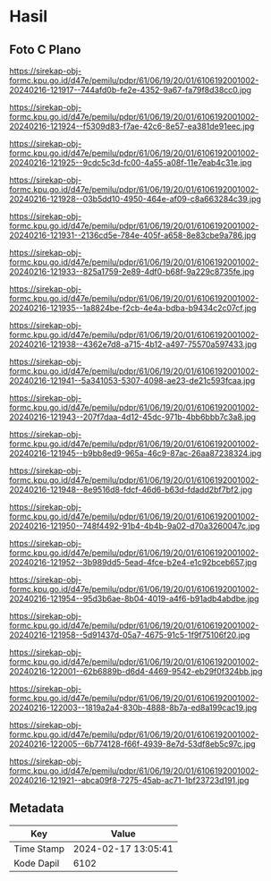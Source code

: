 # Hasil

## Foto C Plano

https://sirekap-obj-formc.kpu.go.id/d47e/pemilu/pdpr/61/06/19/20/01/6106192001002-20240216-121917--744afd0b-fe2e-4352-9a67-fa79f8d38cc0.jpg

https://sirekap-obj-formc.kpu.go.id/d47e/pemilu/pdpr/61/06/19/20/01/6106192001002-20240216-121924--f5309d83-f7ae-42c6-8e57-ea381de91eec.jpg

https://sirekap-obj-formc.kpu.go.id/d47e/pemilu/pdpr/61/06/19/20/01/6106192001002-20240216-121925--9cdc5c3d-fc00-4a55-a08f-11e7eab4c31e.jpg

https://sirekap-obj-formc.kpu.go.id/d47e/pemilu/pdpr/61/06/19/20/01/6106192001002-20240216-121928--03b5dd10-4950-464e-af09-c8a663284c39.jpg

https://sirekap-obj-formc.kpu.go.id/d47e/pemilu/pdpr/61/06/19/20/01/6106192001002-20240216-121931--2136cd5e-784e-405f-a658-8e83cbe9a786.jpg

https://sirekap-obj-formc.kpu.go.id/d47e/pemilu/pdpr/61/06/19/20/01/6106192001002-20240216-121933--825a1759-2e89-4df0-b68f-9a229c8735fe.jpg

https://sirekap-obj-formc.kpu.go.id/d47e/pemilu/pdpr/61/06/19/20/01/6106192001002-20240216-121935--1a8824be-f2cb-4e4a-bdba-b9434c2c07cf.jpg

https://sirekap-obj-formc.kpu.go.id/d47e/pemilu/pdpr/61/06/19/20/01/6106192001002-20240216-121938--4362e7d8-a715-4b12-a497-75570a597433.jpg

https://sirekap-obj-formc.kpu.go.id/d47e/pemilu/pdpr/61/06/19/20/01/6106192001002-20240216-121941--5a341053-5307-4098-ae23-de21c593fcaa.jpg

https://sirekap-obj-formc.kpu.go.id/d47e/pemilu/pdpr/61/06/19/20/01/6106192001002-20240216-121943--207f7daa-4d12-45dc-971b-4bb6bbb7c3a8.jpg

https://sirekap-obj-formc.kpu.go.id/d47e/pemilu/pdpr/61/06/19/20/01/6106192001002-20240216-121945--b9bb8ed9-965a-46c9-87ac-26aa87238324.jpg

https://sirekap-obj-formc.kpu.go.id/d47e/pemilu/pdpr/61/06/19/20/01/6106192001002-20240216-121948--8e9516d8-fdcf-46d6-b63d-fdadd2bf7bf2.jpg

https://sirekap-obj-formc.kpu.go.id/d47e/pemilu/pdpr/61/06/19/20/01/6106192001002-20240216-121950--748f4492-91b4-4b4b-9a02-d70a3260047c.jpg

https://sirekap-obj-formc.kpu.go.id/d47e/pemilu/pdpr/61/06/19/20/01/6106192001002-20240216-121952--3b989dd5-5ead-4fce-b2e4-e1c92bceb657.jpg

https://sirekap-obj-formc.kpu.go.id/d47e/pemilu/pdpr/61/06/19/20/01/6106192001002-20240216-121954--95d3b6ae-8b04-4019-a4f6-b91adb4abdbe.jpg

https://sirekap-obj-formc.kpu.go.id/d47e/pemilu/pdpr/61/06/19/20/01/6106192001002-20240216-121958--5d91437d-05a7-4675-91c5-1f9f75106f20.jpg

https://sirekap-obj-formc.kpu.go.id/d47e/pemilu/pdpr/61/06/19/20/01/6106192001002-20240216-122001--62b6889b-d6d4-4469-9542-eb29f0f324bb.jpg

https://sirekap-obj-formc.kpu.go.id/d47e/pemilu/pdpr/61/06/19/20/01/6106192001002-20240216-122003--1819a2a4-830b-4888-8b7a-ed8a199cac19.jpg

https://sirekap-obj-formc.kpu.go.id/d47e/pemilu/pdpr/61/06/19/20/01/6106192001002-20240216-122005--6b774128-f66f-4939-8e7d-53df8eb5c97c.jpg

https://sirekap-obj-formc.kpu.go.id/d47e/pemilu/pdpr/61/06/19/20/01/6106192001002-20240216-121921--abca09f8-7275-45ab-ac71-1bf23723d191.jpg


## Metadata

| Key        | Value               |
| ---------- | ------------------- |
| Time Stamp | 2024-02-17 13:05:41 |
| Kode Dapil | 6102                |



